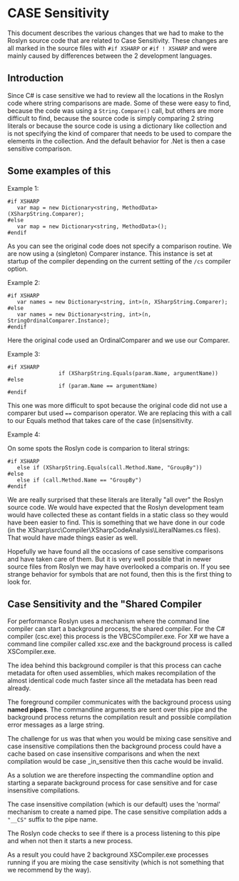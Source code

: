 # CASE Sensitivity

This document describes the various changes that we had to make to the Roslyn source code that are related to Case Sensitivity.
These changes are all marked in the source files with `#if XSHARP` or `#if ! XSHARP` and were mainly caused by differences between the 2 development languages.

## Introduction

Since C# is case sensitive we had to review all the locations in the Roslyn code where string comparisons are made.
Some of these were easy to find, because the code was using a `String.Compare()` call, but others are more difficult 
to find, because the source code is simply comparing 2 string literals or because the source code is using a dictionary 
like collection and is not specifying the kind of comparer that needs to be used to compare the elements in the collection.
And the default behavior for .Net is then a case sensitive comparison.

## Some examples of this

Example 1:

```
#if XSHARP
   var map = new Dictionary<string, MethodData>(XSharpString.Comparer);
#else
   var map = new Dictionary<string, MethodData>();
#endif
```

As you can see the original code does not specify a comparison routine. 
We are now using a (singleton) Comparer instance. This instance is set 
at startup of the compiler depending on the current setting of the `/cs` compiler option.

Example 2:

```
#if XSHARP
   var names = new Dictionary<string, int>(n, XSharpString.Comparer);
#else
   var names = new Dictionary<string, int>(n, StringOrdinalComparer.Instance);
#endif
```

Here the original code used an OrdinalComparer and we use our Comparer.

Example 3:

```
#if XSHARP
                if (XSharpString.Equals(param.Name, argumentName))
#else
                if (param.Name == argumentName)
#endif
```

This one was more difficult to spot because the original code did not use a comparer but used  `==` comparison operator.
We are replacing this with a call to our Equals method that takes care of the case (in)sensitivity.

Example 4:

On some spots the Roslyn code is comparion to literal strings:

```
#if XSHARP
   else if (XSharpString.Equals(call.Method.Name, "GroupBy"))
#else
   else if (call.Method.Name == "GroupBy")
#endif
```

We are really surprised that these literals are literally "all over" the Roslyn source code. 
We would have expected that the Roslyn development team would have collected these as contant fields
in a static class so they would have been easier to find. This is something that we have done in our code
(in the XSharp\src\Compiler\XSharpCodeAnalysis\LiteralNames.cs files). That would have made things easier as well.

Hopefully we have found all the occasions of case sensitive comparisons and have taken care of them.
But it is very well possible that in newer source files from Roslyn we may have overlooked a comparis
on.
If you see strange behavior for symbols that are not found, then this is the first thing to look for.


## Case Sensitivity and the "Shared Compiler

For performance Roslyn uses a mechanism where the command line compiler can start a background process, the shared compiler.
For the C# compiler (csc.exe) this process is the VBCSCompiler.exe.
For X# we have a command line compiler called xsc.exe and the background process is called XSCompiler.exe.

The idea behind this background compiler is that this process can cache metadata for often used assemblies, 
which makes recompilation of the almost identical code much faster since all the metadata has been read already.

The foreground compiler communicates with the background process using **named pipes**. 
The commandline arguments are sent over this pipe and the background process returns the compilation result
and possible compilation error messages as a large string.

The challenge for us was that when you would be mixing case sensitive and case insensitive compilations then the 
background process could have a cache based on case insensitive comparisons and when the next compilation would 
be case _in_sensitive then this cache would be invalid.

As a solution we are therefore inspecting the commandline option and starting a separate background process 
for case sensitive and for case insensitive compilations.

The case insensitive compilation (which is our default) uses the 'normal' mechanism to create a named pipe.
The case sensitive compilation adds a `"__CS"` suffix to the pipe name.

The Roslyn code checks to see if there is a process listening to this pipe and when not then it starts a 
new process.

As a result you could have 2 background XSCompiler.exe processes running if you are mixing the case sensitivity 
(which is not something that we recommend by the way).










